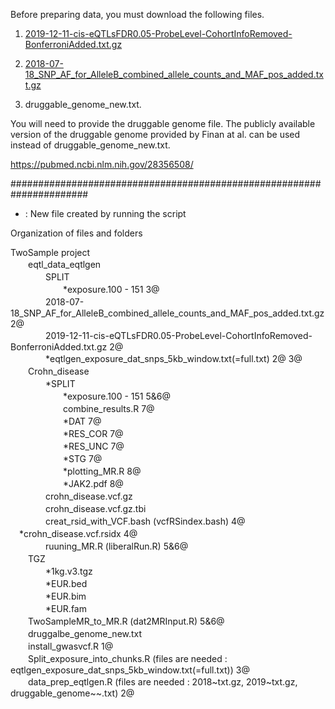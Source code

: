 Before preparing data, you must download the following files.

1. [2019-12-11-cis-eQTLsFDR0.05-ProbeLevel-CohortInfoRemoved-BonferroniAdded.txt.gz](https://molgenis26.gcc.rug.nl/downloads/eqtlgen/cis-eqtl/2019-12-11-cis-eQTLsFDR0.05-ProbeLevel-CohortInfoRemoved-BonferroniAdded.txt.gz)

2. [2018-07-18_SNP_AF_for_AlleleB_combined_allele_counts_and_MAF_pos_added.txt.gz](https://molgenis26.gcc.rug.nl/downloads/eqtlgen/cis-eqtl/2018-07-18_SNP_AF_for_AlleleB_combined_allele_counts_and_MAF_pos_added.txt.gz)

3. druggable_genome_new.txt.

You will need to provide the druggable genome file. The publicly available version of the druggable genome provided by Finan at al. can be used instead of druggable_genome_new.txt.

https://pubmed.ncbi.nlm.nih.gov/28356508/

######################################################################


* : New file created by running the script

Organization of files and folders

TwoSample project<br/>
　　eqtl_data_eqtlgen<br/>
　　　　SPLIT<br/>
　　　　　　*exposure.100 - 151 3@<br/>
　　　　2018-07-18_SNP_AF_for_AlleleB_combined_allele_counts_and_MAF_pos_added.txt.gz 2@<br/>
　　　　2019-12-11-cis-eQTLsFDR0.05-ProbeLevel-CohortInfoRemoved-BonferroniAdded.txt.gz 2@<br/>
　　　　*eqtlgen_exposure_dat_snps_5kb_window.txt(=full.txt) 2@ 3@<br/>
　　Crohn_disease<br/>
　　　　*SPLIT<br/>
　　　　　　*exposure.100 - 151 5&6@<br/>
　　　　　　combine_results.R 7@<br/>
　　　　　　*DAT 7@<br/>
　　　　　　*RES_COR 7@<br/>
　　　　　　*RES_UNC 7@<br/>
　　　　　　*STG 7@ <br/>
　　　　　　*plotting_MR.R 8@<br/>
　　　　　　*JAK2.pdf 8@<br/>
　　　　crohn_disease.vcf.gz<br/>
　　　　crohn_disease.vcf.gz.tbi<br/>
　　　　creat_rsid_with_VCF.bash (vcfRSindex.bash) 4@<br/>
      　*crohn_disease.vcf.rsidx 4@<br/>
　　　　ruuning_MR.R (liberalRun.R) 5&6@<br/>
　　TGZ<br/>
　　　　*1kg.v3.tgz<br/>
　　　　*EUR.bed<br/>
　　　　*EUR.bim<br/>
　　　　*EUR.fam<br/>
　　TwoSampleMR_to_MR.R (dat2MRInput.R) 5&6@<br/>
　　druggalbe_genome_new.txt<br/>
　　install_gwasvcf.R 1@<br/>
　　Split_exposure_into_chunks.R (files are needed : eqtlgen_exposure_dat_snps_5kb_window.txt(=full.txt)) 3@
　　data_prep_eqtlgen.R (files are needed : 2018~txt.gz, 2019~txt.gz, druggable_genome~~.txt) 2@
